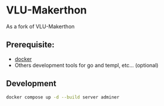 # VLU-Makerthon
As a fork of VLU-Makerthon
## Prerequisite:

- [docker](https://www.docker.com)
- Others development tools for go and templ, etc... (optional)

## Development

```bash
docker compose up -d --build server adminer
```
